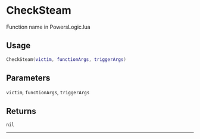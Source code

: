 # CheckSteam
Function name in PowersLogic.lua
## Usage
```lua
CheckSteam(victim, functionArgs, triggerArgs)
```
## Parameters
`victim`, `functionArgs`, `triggerArgs`
## Returns
`nil`

---